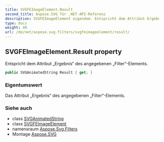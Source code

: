 ```yaml
---
title: SVGFEImageElement.Result
second_title: Aspose.SVG für .NET-API-Referenz
description: SVGFEImageElement eigendom. Entspricht dem Attribut Ergebnis des angegebenen FilterElements.
type: docs
weight: 40
url: /de/net/aspose.svg.filters/svgfeimageelement/result/
---
```

## SVGFEImageElement.Result property

Entspricht dem Attribut „Ergebnis“ des angegebenen „Filter“-Elements.

```csharp
public SVGAnimatedString Result { get; }
```

### Eigentumswert

Das Attribut „Ergebnis“ des angegebenen „Filter“-Elements.

### Siehe auch

* class [SVGAnimatedString](../../../aspose.svg.datatypes/svganimatedstring/)
* class [SVGFEImageElement](../)
* namensraum [Aspose.Svg.Filters](../../svgfeimageelement/)
* Montage [Aspose.SVG](../../../)


